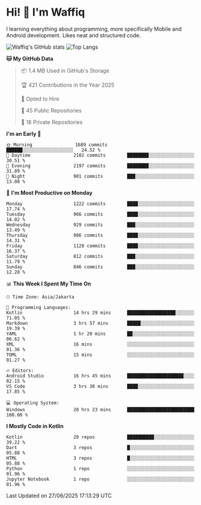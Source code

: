 
# Hi! 👋 I'm Waffiq

I learning everything about programming, more specifically Mobile and Android development. Likes neat and structured code.

<!-- Get to know more about me?

<a href="https://www.linkedin.com/in/waffiqaziz/"><img src="https://img.shields.io/static/v1?label=%20&message=LinkedIn&logo=linkedin&logoColor=white&color=0A66C2&style=for-the-badge" alt="LinkedIn"></a>
<a href="https://www.instagram.com/waffiqaziz/"><img src="https://img.shields.io/static/v1?label=%20&message=instagram&logo=instagram&logoColor=white&labelColor=%23E1306C&color=%23E1306C&style=for-the-badge" alt="Instagram"></a>
<a href="https://web.facebook.com/WaffiqAziz/"><img src="https://img.shields.io/static/v1?label=%20&message=Facebook&logo=facebook&logoColor=white&color=1877F2&style=for-the-badge" alt="Facebook"></a>
<a href="https://twitter.com/waffiqaziz"><img src="https://img.shields.io/static/v1?label=%20&message=X&logo=x&logoColor=white&color=000000&style=for-the-badge" alt="X"></a> -->

![Waffiq's GitHub stats](https://github-readme-stats-eight-theta.vercel.app/api?username=waffiqaziz&show_icons=true&include_all_commits=true&count_private=true&theme=dark)
![Top Langs](https://github-readme-stats.vercel.app/api/top-langs/?username=waffiqaziz&layout=compact&langs_count=8&theme=dark)

<!--START_SECTION:waka-->
**🐱 My GitHub Data** 

> 📦 1.4 MB Used in GitHub's Storage 
 > 
> 🏆 421 Contributions in the Year 2025
 > 
> 💼 Opted to Hire
 > 
> 📜 45 Public Repositories 
 > 
> 🔑 18 Private Repositories 
 > 
**I'm an Early 🐤** 

```text
🌞 Morning                1689 commits        ██████░░░░░░░░░░░░░░░░░░░   24.52 % 
🌆 Daytime                2102 commits        ████████░░░░░░░░░░░░░░░░░   30.51 % 
🌃 Evening                2197 commits        ████████░░░░░░░░░░░░░░░░░   31.89 % 
🌙 Night                  901 commits         ███░░░░░░░░░░░░░░░░░░░░░░   13.08 % 
```
📅 **I'm Most Productive on Monday** 

```text
Monday                   1222 commits        ████░░░░░░░░░░░░░░░░░░░░░   17.74 % 
Tuesday                  966 commits         ████░░░░░░░░░░░░░░░░░░░░░   14.02 % 
Wednesday                929 commits         ███░░░░░░░░░░░░░░░░░░░░░░   13.49 % 
Thursday                 986 commits         ████░░░░░░░░░░░░░░░░░░░░░   14.31 % 
Friday                   1128 commits        ████░░░░░░░░░░░░░░░░░░░░░   16.37 % 
Saturday                 812 commits         ███░░░░░░░░░░░░░░░░░░░░░░   11.79 % 
Sunday                   846 commits         ███░░░░░░░░░░░░░░░░░░░░░░   12.28 % 
```


📊 **This Week I Spent My Time On** 

```text
🕑︎ Time Zone: Asia/Jakarta

💬 Programming Languages: 
Kotlin                   14 hrs 29 mins      ██████████████████░░░░░░░   71.05 % 
Markdown                 3 hrs 57 mins       █████░░░░░░░░░░░░░░░░░░░░   19.39 % 
YAML                     1 hr 20 mins        ██░░░░░░░░░░░░░░░░░░░░░░░   06.62 % 
XML                      16 mins             ░░░░░░░░░░░░░░░░░░░░░░░░░   01.36 % 
TOML                     15 mins             ░░░░░░░░░░░░░░░░░░░░░░░░░   01.27 % 

🔥 Editors: 
Android Studio           16 hrs 45 mins      █████████████████████░░░░   82.15 % 
VS Code                  3 hrs 38 mins       ████░░░░░░░░░░░░░░░░░░░░░   17.85 % 

💻 Operating System: 
Windows                  20 hrs 23 mins      █████████████████████████   100.00 % 
```

**I Mostly Code in Kotlin** 

```text
Kotlin                   20 repos            ██████████░░░░░░░░░░░░░░░   39.22 % 
Dart                     3 repos             █░░░░░░░░░░░░░░░░░░░░░░░░   05.88 % 
HTML                     3 repos             █░░░░░░░░░░░░░░░░░░░░░░░░   05.88 % 
Python                   1 repo              ░░░░░░░░░░░░░░░░░░░░░░░░░   01.96 % 
Jupyter Notebook         1 repo              ░░░░░░░░░░░░░░░░░░░░░░░░░   01.96 % 
```




 Last Updated on 27/06/2025 17:13:29 UTC
<!--END_SECTION:waka-->
